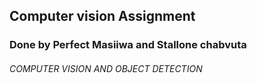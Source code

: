 ## Computer vision Assignment 
### Done by Perfect Masiiwa and Stallone chabvuta
###### COMPUTER VISION AND OBJECT DETECTION
